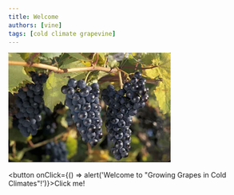 ```yaml
---
title: Welcome
authors: [vine]
tags: [cold climate grapevine]
---
```




![Marquette](Marquette_ES100233.webp)

<button onClick={() => alert('Welcome to "Growing Grapes in Cold Climates"!')}>Click me!</button>